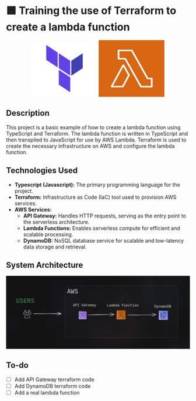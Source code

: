 # 🟪 Training the use of Terraform to create a lambda function

<p align=center>
 <img src="assets/terraform-image.png" alt="Terraform logo" width="180px" height="155px" />
 <img src="assets/lambda-image.png" alt="AWS Lambda function logo" width="180" height="155px"/>
</p>

## Description

This project is a basic example of how to create a lambda function using TypeScript and Terraform. The lambda function is written in TypeScript and then transpiled to JavaScript for use by AWS Lambda. Terraform is used to create the necessary infrastructure on AWS and configure the lambda function.

## Technologies Used

- **Typescript (Javascript):** The primary programming language for the project.
- **Terraform:** Infrastructure as Code (IaC) tool used to provision AWS services.
- **AWS Services:**
  - **API Gateway:** Handles HTTP requests, serving as the entry point to the serverless architecture.
  - **Lambda Functions:** Enables serverless compute for efficient and scalable processing.
  - **DynamoDB:** NoSQL database service for scalable and low-latency data storage and retrieval.

## System Architecture

![Frame](assets/diagram.png)

## To-do

- [ ] Add API Gateway terraform code
- [ ] Add DynamoDB terraform code
- [ ] Add a real lambda function

